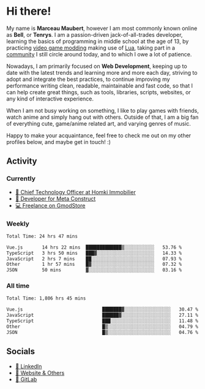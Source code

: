 # Hi there!

My name is **Marceau Maubert**, however I am most commonly known online as **Bell**, or **Tenrys**. I am a passion-driven jack-of-all-trades developer, learning the basics of programming in middle school at the age of 13, by practicing [video game modding](https://garrysmod.com) making use of [Lua](https://lua.org), taking part in a [community](https://metastruct.net) I still circle around today, and to which I owe a lot of patience.

Nowadays, I am primarily focused on **Web Development**, keeping up to date with the latest trends and learning more and more each day, striving to adopt  and integrate the best practices, to continue improving my performance writing clean, readable, maintainable and fast code, so that I can help create great things, such as tools, libraries, scripts, websites, or any kind of interactive experience.

When I am not busy working on something, I like to play games with friends, watch anime and simply hang out with others. Outside of that, I am a big fan of everything cute, game/anime related art, and varying genres of music.

Happy to make your acquaintance, feel free to check me out on my other profiles below, and maybe get in touch! :)

## Activity

### Currently

- [🏢 Chief Technology Officer at Homki Immobilier](https://homki-immobilier.com)
- [🎈 Developer for Meta Construct](https://metastruct.net)
- [💻 Freelance on GmodStore](https://www.gmodstore.com/users/Tenrys)

### Weekly
<!--START_SECTION:wakaWeekly-->

```txt
Total Time: 24 hrs 47 mins

Vue.js       14 hrs 22 mins  █████████████▒░░░░░░░░░░░   53.76 %
TypeScript   3 hrs 50 mins   ███▓░░░░░░░░░░░░░░░░░░░░░   14.33 %
JavaScript   2 hrs 7 mins    ██░░░░░░░░░░░░░░░░░░░░░░░   07.93 %
Other        1 hr 57 mins    █▓░░░░░░░░░░░░░░░░░░░░░░░   07.32 %
JSON         50 mins         ▓░░░░░░░░░░░░░░░░░░░░░░░░   03.16 %
```

<!--END_SECTION:wakaWeekly-->

### All time
<!--START_SECTION:wakaTotal-->

```txt
Total Time: 1,806 hrs 45 mins

Vue.js                             ███████▓░░░░░░░░░░░░░░░░░   30.47 %
JavaScript                         ██████▓░░░░░░░░░░░░░░░░░░   27.11 %
TypeScript                         ███░░░░░░░░░░░░░░░░░░░░░░   11.48 %
Other                              █▒░░░░░░░░░░░░░░░░░░░░░░░   04.79 %
JSON                               █▒░░░░░░░░░░░░░░░░░░░░░░░   04.76 %
```

<!--END_SECTION:wakaTotal-->

## Socials

- [👔 LinkedIn](https://www.linkedin.com/in/marceau-maubert)
- [🔗 Website & Others](https://bell.moe)
- [🦊 GitLab](https://gitlab.com/Tenrys)
